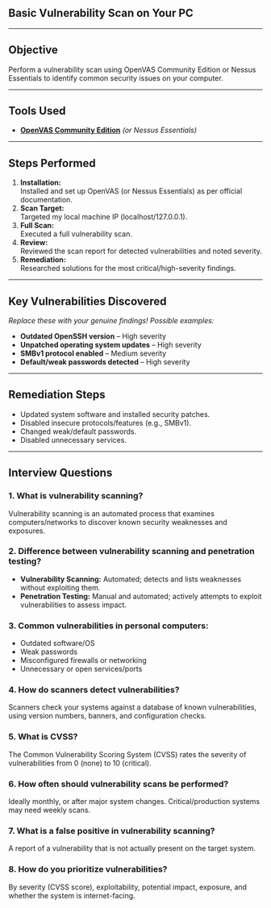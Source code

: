 ## Basic Vulnerability Scan on Your PC
---
## Objective

Perform a vulnerability scan using OpenVAS Community Edition or Nessus Essentials to identify common security issues on your computer.

---

## Tools Used

- **[OpenVAS Community Edition](https://www.greenbone.net/en/community-edition/)** *(or Nessus Essentials)*

---

## Steps Performed

1. **Installation:**  
   Installed and set up OpenVAS (or Nessus Essentials) as per official documentation.
2. **Scan Target:**  
   Targeted my local machine IP (localhost/127.0.0.1).
3. **Full Scan:**  
   Executed a full vulnerability scan.
4. **Review:**  
   Reviewed the scan report for detected vulnerabilities and noted severity.
5. **Remediation:**  
   Researched solutions for the most critical/high-severity findings.

---

## Key Vulnerabilities Discovered

*Replace these with your genuine findings! Possible examples:*
- **Outdated OpenSSH version** – High severity
- **Unpatched operating system updates** – High severity
- **SMBv1 protocol enabled** – Medium severity
- **Default/weak passwords detected** – High severity

---

## Remediation Steps

- Updated system software and installed security patches.
- Disabled insecure protocols/features (e.g., SMBv1).
- Changed weak/default passwords.
- Disabled unnecessary services.

---

## Interview Questions

### 1. **What is vulnerability scanning?**
Vulnerability scanning is an automated process that examines computers/networks to discover known security weaknesses and exposures.

### 2. **Difference between vulnerability scanning and penetration testing?**
- **Vulnerability Scanning:** Automated; detects and lists weaknesses without exploiting them.
- **Penetration Testing:** Manual and automated; actively attempts to exploit vulnerabilities to assess impact.

### 3. **Common vulnerabilities in personal computers:**
- Outdated software/OS
- Weak passwords
- Misconfigured firewalls or networking
- Unnecessary or open services/ports

### 4. **How do scanners detect vulnerabilities?**
Scanners check your systems against a database of known vulnerabilities, using version numbers, banners, and configuration checks.

### 5. **What is CVSS?**
The Common Vulnerability Scoring System (CVSS) rates the severity of vulnerabilities from 0 (none) to 10 (critical).

### 6. **How often should vulnerability scans be performed?**
Ideally monthly, or after major system changes. Critical/production systems may need weekly scans.

### 7. **What is a false positive in vulnerability scanning?**
A report of a vulnerability that is not actually present on the target system.

### 8. **How do you prioritize vulnerabilities?**
By severity (CVSS score), exploitability, potential impact, exposure, and whether the system is internet-facing.

